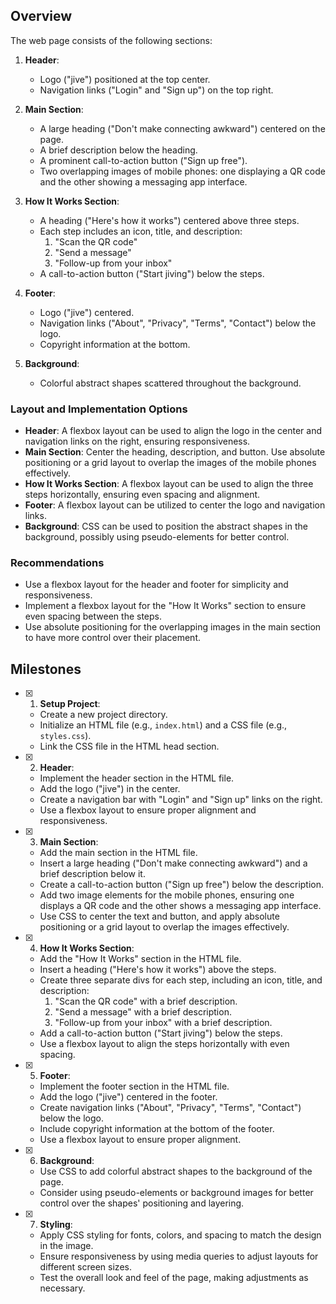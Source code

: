 ## Overview

The web page consists of the following sections:

1. **Header**:
   - Logo ("jive") positioned at the top center.
   - Navigation links ("Login" and "Sign up") on the top right.

2. **Main Section**:
   - A large heading ("Don't make connecting awkward") centered on the page.
   - A brief description below the heading.
   - A prominent call-to-action button ("Sign up free").
   - Two overlapping images of mobile phones: one displaying a QR code and the other showing a messaging app interface.

3. **How It Works Section**:
   - A heading ("Here's how it works") centered above three steps.
   - Each step includes an icon, title, and description:
     1. "Scan the QR code"
     2. "Send a message"
     3. "Follow-up from your inbox"
   - A call-to-action button ("Start jiving") below the steps.

4. **Footer**:
   - Logo ("jive") centered.
   - Navigation links ("About", "Privacy", "Terms", "Contact") below the logo.
   - Copyright information at the bottom.

5. **Background**:
   - Colorful abstract shapes scattered throughout the background.

### Layout and Implementation Options

- **Header**: A flexbox layout can be used to align the logo in the center and navigation links on the right, ensuring responsiveness.
- **Main Section**: Center the heading, description, and button. Use absolute positioning or a grid layout to overlap the images of the mobile phones effectively.
- **How It Works Section**: A flexbox layout can be used to align the three steps horizontally, ensuring even spacing and alignment.
- **Footer**: A flexbox layout can be utilized to center the logo and navigation links.
- **Background**: CSS can be used to position the abstract shapes in the background, possibly using pseudo-elements for better control.

### Recommendations

- Use a flexbox layout for the header and footer for simplicity and responsiveness.
- Implement a flexbox layout for the "How It Works" section to ensure even spacing between the steps.
- Use absolute positioning for the overlapping images in the main section to have more control over their placement.

## Milestones

- [x] 1. **Setup Project**: 
  - Create a new project directory.
  - Initialize an HTML file (e.g., `index.html`) and a CSS file (e.g., `styles.css`).
  - Link the CSS file in the HTML head section.

- [x] 2. **Header**: 
  - Implement the header section in the HTML file.
  - Add the logo ("jive") in the center.
  - Create a navigation bar with "Login" and "Sign up" links on the right.
  - Use a flexbox layout to ensure proper alignment and responsiveness.

- [x] 3. **Main Section**: 
  - Add the main section in the HTML file.
  - Insert a large heading ("Don't make connecting awkward") and a brief description below it.
  - Create a call-to-action button ("Sign up free") below the description.
  - Add two image elements for the mobile phones, ensuring one displays a QR code and the other shows a messaging app interface.
  - Use CSS to center the text and button, and apply absolute positioning or a grid layout to overlap the images effectively.

- [x] 4. **How It Works Section**: 
  - Add the "How It Works" section in the HTML file.
  - Insert a heading ("Here's how it works") above the steps.
  - Create three separate divs for each step, including an icon, title, and description:
    1. "Scan the QR code" with a brief description.
    2. "Send a message" with a brief description.
    3. "Follow-up from your inbox" with a brief description.
  - Add a call-to-action button ("Start jiving") below the steps.
  - Use a flexbox layout to align the steps horizontally with even spacing.

- [x] 5. **Footer**: 
  - Implement the footer section in the HTML file.
  - Add the logo ("jive") centered in the footer.
  - Create navigation links ("About", "Privacy", "Terms", "Contact") below the logo.
  - Include copyright information at the bottom of the footer.
  - Use a flexbox layout to ensure proper alignment.

- [x] 6. **Background**: 
  - Use CSS to add colorful abstract shapes to the background of the page.
  - Consider using pseudo-elements or background images for better control over the shapes' positioning and layering.

- [x] 7. **Styling**: 
  - Apply CSS styling for fonts, colors, and spacing to match the design in the image.
  - Ensure responsiveness by using media queries to adjust layouts for different screen sizes.
  - Test the overall look and feel of the page, making adjustments as necessary.